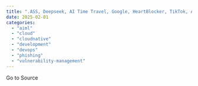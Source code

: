 ```yaml
---
title: ".ASS, Deepseek, AI Time Travel, Google, HeartBlocker, TikTok, Aaran Leyland, and More - SWN #447"
date: 2025-02-01
categories: 
  - "aiml"
  - "cloud"
  - "cloudnative"
  - "development"
  - "devops"
  - "phishing"
  - "vulnerability-management"
---
```


Go to Source
